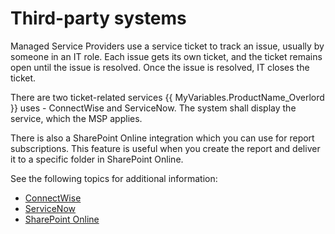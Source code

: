 # Third-party systems

Managed Service Providers use a service ticket  to track an issue, usually by someone in an IT role. Each issue gets its own ticket, and the ticket remains open until the issue is resolved.  Once the issue is resolved, IT closes the ticket. 

There are two ticket-related services {{ MyVariables.ProductName_Overlord }} uses - ConnectWise and  ServiceNow. The system shall display the service, which the MSP applies.

There is also a SharePoint Online integration which you can use for report subscriptions. This feature is useful when you create the report and deliver it to a specific folder in SharePoint Online. 

See the following topics for additional information:

- [ConnectWise](/Integration/ConnectWise.md) 
- [ServiceNow](/Integration/ServiceNow.md) 
- [SharePoint Online](/Integration/SharePointOnline.md) 